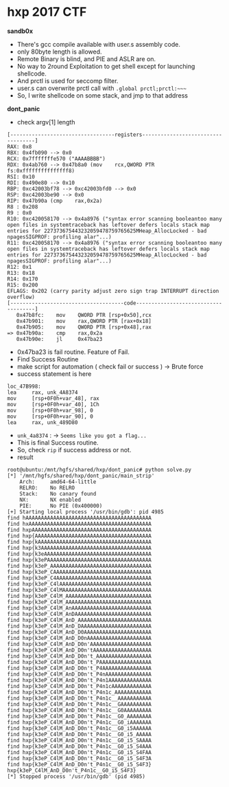 # hxp 2017 CTF

**sandb0x**

- There's gcc compile available with user.s assembly code.
- only 80byte length is allowed.
- Remote Binary is blind, and PIE and ASLR are on.
- No way to 2round Exploitation to get shell except for launching shellcode.
- And prctl is used for seccomp filter.
- user.s can overwrite prctl call with `.global prctl;prctl:~~~`
- So, I write shellcode on some stack, and jmp to that address










**dont_panic**

- check argv[1] length

```
[----------------------------------registers-----------------------------------]
RAX: 0x8
RBX: 0x4fb090 --> 0x0
RCX: 0x7fffffffe570 ("AAAABBBB")
RDX: 0x4ab760 --> 0x47b8a0 (mov    rcx,QWORD PTR fs:0xfffffffffffffff8)
RSI: 0x10
RDI: 0x490e80 --> 0x10
RBP: 0xc42003bf78 --> 0xc42003bfd0 --> 0x0
RSP: 0xc42003be90 --> 0x0
RIP: 0x47b90a (cmp    rax,0x2a)
R8 : 0x208
R9 : 0x0
R10: 0xc420058170 --> 0x4a8976 ("syntax error scanning booleantoo many open files in systemtraceback has leftover defers locals stack map entries for 227373675443232059478759765625MHeap_AllocLocked - bad npagesSIGPROF: profiling alar"...)
R11: 0xc420058170 --> 0x4a8976 ("syntax error scanning booleantoo many open files in systemtraceback has leftover defers locals stack map entries for 227373675443232059478759765625MHeap_AllocLocked - bad npagesSIGPROF: profiling alar"...)
R12: 0x1
R13: 0x18
R14: 0x170
R15: 0x200
EFLAGS: 0x202 (carry parity adjust zero sign trap INTERRUPT direction overflow)
[-------------------------------------code-------------------------------------]
   0x47b8fc:	mov    QWORD PTR [rsp+0x50],rcx
   0x47b901:	mov    rax,QWORD PTR [rax+0x18]
   0x47b905:	mov    QWORD PTR [rsp+0x48],rax
=> 0x47b90a:	cmp    rax,0x2a
   0x47b90e:	jl     0x47ba23
```

- 0x47ba23 is fail routine. Feature of Fail.
- Find Success Routine
- make script for automation ( check fail or success ) -> Brute force
- success statement is here
```
loc_47B998:
lea     rax, unk_4A8374
mov     [rsp+0F0h+var_48], rax
mov     [rsp+0F0h+var_40], 1Ch
mov     [rsp+0F0h+var_98], 0
mov     [rsp+0F0h+var_90], 0
lea     rax, unk_489D80
```

- `unk_4a8374` : -> `Seems like you got a flag...`
- This is final Success routine.
- So, check `rip` if success address or not.
- result

```
root@ubuntu:/mnt/hgfs/shared/hxp/dont_panic# python solve.py
[*] '/mnt/hgfs/shared/hxp/dont_panic/main_strip'
    Arch:     amd64-64-little
    RELRO:    No RELRO
    Stack:    No canary found
    NX:       NX enabled
    PIE:      No PIE (0x400000)
[+] Starting local process '/usr/bin/gdb': pid 4985
find hAAAAAAAAAAAAAAAAAAAAAAAAAAAAAAAAAAAAAAAAA
find hxAAAAAAAAAAAAAAAAAAAAAAAAAAAAAAAAAAAAAAAA
find hxpAAAAAAAAAAAAAAAAAAAAAAAAAAAAAAAAAAAAAAA
find hxp{AAAAAAAAAAAAAAAAAAAAAAAAAAAAAAAAAAAAAA
find hxp{kAAAAAAAAAAAAAAAAAAAAAAAAAAAAAAAAAAAAA
find hxp{k3AAAAAAAAAAAAAAAAAAAAAAAAAAAAAAAAAAAA
find hxp{k3eAAAAAAAAAAAAAAAAAAAAAAAAAAAAAAAAAAA
find hxp{k3ePAAAAAAAAAAAAAAAAAAAAAAAAAAAAAAAAAA
find hxp{k3eP_AAAAAAAAAAAAAAAAAAAAAAAAAAAAAAAAA
find hxp{k3eP_CAAAAAAAAAAAAAAAAAAAAAAAAAAAAAAAA
find hxp{k3eP_C4AAAAAAAAAAAAAAAAAAAAAAAAAAAAAAA
find hxp{k3eP_C4lAAAAAAAAAAAAAAAAAAAAAAAAAAAAAA
find hxp{k3eP_C4lMAAAAAAAAAAAAAAAAAAAAAAAAAAAAA
find hxp{k3eP_C4lM_AAAAAAAAAAAAAAAAAAAAAAAAAAAA
find hxp{k3eP_C4lM_AAAAAAAAAAAAAAAAAAAAAAAAAAAA
find hxp{k3eP_C4lM_AnAAAAAAAAAAAAAAAAAAAAAAAAAA
find hxp{k3eP_C4lM_AnDAAAAAAAAAAAAAAAAAAAAAAAAA
find hxp{k3eP_C4lM_AnD_AAAAAAAAAAAAAAAAAAAAAAAA
find hxp{k3eP_C4lM_AnD_DAAAAAAAAAAAAAAAAAAAAAAA
find hxp{k3eP_C4lM_AnD_D0AAAAAAAAAAAAAAAAAAAAAA
find hxp{k3eP_C4lM_AnD_D0nAAAAAAAAAAAAAAAAAAAAA
find hxp{k3eP_C4lM_AnD_D0n'AAAAAAAAAAAAAAAAAAAA
find hxp{k3eP_C4lM_AnD_D0n'tAAAAAAAAAAAAAAAAAAA
find hxp{k3eP_C4lM_AnD_D0n't_AAAAAAAAAAAAAAAAAA
find hxp{k3eP_C4lM_AnD_D0n't_PAAAAAAAAAAAAAAAAA
find hxp{k3eP_C4lM_AnD_D0n't_P4AAAAAAAAAAAAAAAA
find hxp{k3eP_C4lM_AnD_D0n't_P4nAAAAAAAAAAAAAAA
find hxp{k3eP_C4lM_AnD_D0n't_P4n1AAAAAAAAAAAAAA
find hxp{k3eP_C4lM_AnD_D0n't_P4n1cAAAAAAAAAAAAA
find hxp{k3eP_C4lM_AnD_D0n't_P4n1c_AAAAAAAAAAAA
find hxp{k3eP_C4lM_AnD_D0n't_P4n1c__AAAAAAAAAAA
find hxp{k3eP_C4lM_AnD_D0n't_P4n1c__GAAAAAAAAAA
find hxp{k3eP_C4lM_AnD_D0n't_P4n1c__G0AAAAAAAAA
find hxp{k3eP_C4lM_AnD_D0n't_P4n1c__G0_AAAAAAAA
find hxp{k3eP_C4lM_AnD_D0n't_P4n1c__G0_iAAAAAAA
find hxp{k3eP_C4lM_AnD_D0n't_P4n1c__G0_i5AAAAAA
find hxp{k3eP_C4lM_AnD_D0n't_P4n1c__G0_i5_AAAAA
find hxp{k3eP_C4lM_AnD_D0n't_P4n1c__G0_i5_SAAAA
find hxp{k3eP_C4lM_AnD_D0n't_P4n1c__G0_i5_S4AAA
find hxp{k3eP_C4lM_AnD_D0n't_P4n1c__G0_i5_S4FAA
find hxp{k3eP_C4lM_AnD_D0n't_P4n1c__G0_i5_S4F3A
find hxp{k3eP_C4lM_AnD_D0n't_P4n1c__G0_i5_S4F3}
hxp{k3eP_C4lM_AnD_D0n't_P4n1c__G0_i5_S4F3}
[*] Stopped process '/usr/bin/gdb' (pid 4985)
```
